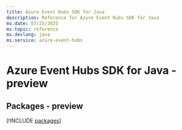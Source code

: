 ```yaml
---
title: Azure Event Hubs SDK for Java
description: Reference for Azure Event Hubs SDK for Java
ms.date: 07/25/2025
ms.topic: reference
ms.devlang: java
ms.service: azure-event-hubs
---
```

# Azure Event Hubs SDK for Java - preview
## Packages - preview
[!INCLUDE [packages](event-hubs-index.md)]